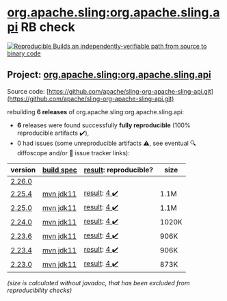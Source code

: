 [org.apache.sling:org.apache.sling.api](https://search.maven.org/artifact/org.apache.sling/org.apache.sling.api/) RB check
=======

[![Reproducible Builds](https://reproducible-builds.org/images/logos/rb.svg) an independently-verifiable path from source to binary code](https://reproducible-builds.org/)

## Project: [org.apache.sling:org.apache.sling.api](https://search.maven.org/artifact/org.apache.sling/org.apache.sling.api/)

Source code: [https://github.com/apache/sling-org-apache-sling-api.git](https://github.com/apache/sling-org-apache-sling-api.git)

rebuilding **6 releases** of org.apache.sling:org.apache.sling.api:
- **6** releases were found successfully **fully reproducible** (100% reproducible artifacts :heavy_check_mark:),
- 0 had issues (some unreproducible artifacts :warning:, see eventual :mag: diffoscope and/or :memo: issue tracker links):

| version | [build spec](/BUILDSPEC.md) | [result](https://reproducible-builds.org/docs/jvm/): reproducible? | size |
| -- | --------- | ------ | -- |
| [2.26.0](https://search.maven.org/artifact/org.apache.sling/org.apache.sling.api/2.26.0/pom) | | | |
| [2.25.4](https://search.maven.org/artifact/org.apache.sling/org.apache.sling.api/2.25.4/pom) | [mvn jdk11](org.apache.sling.api-2.25.4.buildspec) | [result](org.apache.sling.api-2.25.4.buildinfo): [4 :heavy_check_mark: ](org.apache.sling.api-2.25.4.buildcompare) | 1.1M |
| [2.25.0](https://search.maven.org/artifact/org.apache.sling/org.apache.sling.api/2.25.0/pom) | [mvn jdk11](org.apache.sling.api-2.25.0.buildspec) | [result](org.apache.sling.api-2.25.0.buildinfo): [4 :heavy_check_mark: ](org.apache.sling.api-2.25.0.buildcompare) | 1.1M |
| [2.24.0](https://search.maven.org/artifact/org.apache.sling/org.apache.sling.api/2.24.0/pom) | [mvn jdk11](org.apache.sling.api-2.24.0.buildspec) | [result](org.apache.sling.api-2.24.0.buildinfo): [4 :heavy_check_mark: ](org.apache.sling.api-2.24.0.buildcompare) | 1020K |
| [2.23.6](https://search.maven.org/artifact/org.apache.sling/org.apache.sling.api/2.23.6/pom) | [mvn jdk11](org.apache.sling.api-2.23.6.buildspec) | [result](org.apache.sling.api-2.23.6.buildinfo): [4 :heavy_check_mark: ](org.apache.sling.api-2.23.6.buildcompare) | 906K |
| [2.23.4](https://search.maven.org/artifact/org.apache.sling/org.apache.sling.api/2.23.4/pom) | [mvn jdk11](org.apache.sling.api-2.23.4.buildspec) | [result](org.apache.sling.api-2.23.4.buildinfo): [4 :heavy_check_mark: ](org.apache.sling.api-2.23.4.buildcompare) | 906K |
| [2.23.0](https://search.maven.org/artifact/org.apache.sling/org.apache.sling.api/2.23.0/pom) | [mvn jdk11](org.apache.sling.api-2.23.0.buildspec) | [result](org.apache.sling.api-2.23.0.buildinfo): [4 :heavy_check_mark: ](org.apache.sling.api-2.23.0.buildcompare) | 873K |

<i>(size is calculated without javadoc, that has been excluded from reproducibility checks)</i>
